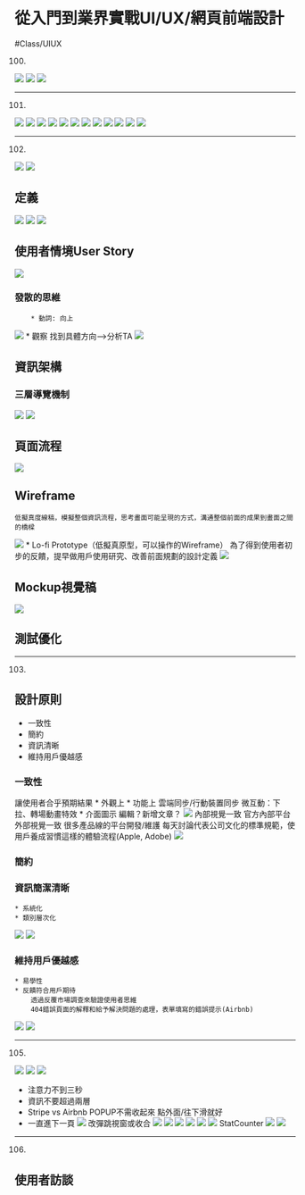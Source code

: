 # 從入門到業界實戰UI/UX/網頁前端設計
#Class/UIUX

100.
![](%E5%BE%9E%E5%85%A5%E9%96%80%E5%88%B0%E6%A5%AD%E7%95%8C%E5%AF%A6%E6%88%B0UI:UX:%E7%B6%B2%E9%A0%81%E5%89%8D%E7%AB%AF%E8%A8%AD%E8%A8%88/%E5%BE%9E%E5%85%A5%E9%96%80%E5%88%B0%E6%A5%AD%E7%95%8C%E5%AF%A6%E6%88%B0UI:UX:%E7%B6%B2%E9%A0%81%E5%89%8D%E7%AB%AF%E8%A8%AD%E8%A8%88/%E8%9E%A2%E5%B9%95%E5%BF%AB%E7%85%A7%202017-09-26%2010.20.40.png)
![](%E5%BE%9E%E5%85%A5%E9%96%80%E5%88%B0%E6%A5%AD%E7%95%8C%E5%AF%A6%E6%88%B0UI:UX:%E7%B6%B2%E9%A0%81%E5%89%8D%E7%AB%AF%E8%A8%AD%E8%A8%88/%E5%BE%9E%E5%85%A5%E9%96%80%E5%88%B0%E6%A5%AD%E7%95%8C%E5%AF%A6%E6%88%B0UI:UX:%E7%B6%B2%E9%A0%81%E5%89%8D%E7%AB%AF%E8%A8%AD%E8%A8%88/%E8%9E%A2%E5%B9%95%E5%BF%AB%E7%85%A7%202017-09-26%2010.22.20.png)
![](%E5%BE%9E%E5%85%A5%E9%96%80%E5%88%B0%E6%A5%AD%E7%95%8C%E5%AF%A6%E6%88%B0UI:UX:%E7%B6%B2%E9%A0%81%E5%89%8D%E7%AB%AF%E8%A8%AD%E8%A8%88/%E5%BE%9E%E5%85%A5%E9%96%80%E5%88%B0%E6%A5%AD%E7%95%8C%E5%AF%A6%E6%88%B0UI:UX:%E7%B6%B2%E9%A0%81%E5%89%8D%E7%AB%AF%E8%A8%AD%E8%A8%88/%E8%9E%A2%E5%B9%95%E5%BF%AB%E7%85%A7%202017-09-26%2010.23.25.png)

- - - -
101.
![](%E5%BE%9E%E5%85%A5%E9%96%80%E5%88%B0%E6%A5%AD%E7%95%8C%E5%AF%A6%E6%88%B0UI:UX:%E7%B6%B2%E9%A0%81%E5%89%8D%E7%AB%AF%E8%A8%AD%E8%A8%88/%E5%BE%9E%E5%85%A5%E9%96%80%E5%88%B0%E6%A5%AD%E7%95%8C%E5%AF%A6%E6%88%B0UI:UX:%E7%B6%B2%E9%A0%81%E5%89%8D%E7%AB%AF%E8%A8%AD%E8%A8%88/%E8%9E%A2%E5%B9%95%E5%BF%AB%E7%85%A7%202017-09-26%2010.25.52.png)
![](%E5%BE%9E%E5%85%A5%E9%96%80%E5%88%B0%E6%A5%AD%E7%95%8C%E5%AF%A6%E6%88%B0UI:UX:%E7%B6%B2%E9%A0%81%E5%89%8D%E7%AB%AF%E8%A8%AD%E8%A8%88/%E5%BE%9E%E5%85%A5%E9%96%80%E5%88%B0%E6%A5%AD%E7%95%8C%E5%AF%A6%E6%88%B0UI:UX:%E7%B6%B2%E9%A0%81%E5%89%8D%E7%AB%AF%E8%A8%AD%E8%A8%88/%E8%9E%A2%E5%B9%95%E5%BF%AB%E7%85%A7%202017-09-26%2010.26.44.png)
![](%E5%BE%9E%E5%85%A5%E9%96%80%E5%88%B0%E6%A5%AD%E7%95%8C%E5%AF%A6%E6%88%B0UI:UX:%E7%B6%B2%E9%A0%81%E5%89%8D%E7%AB%AF%E8%A8%AD%E8%A8%88/%E5%BE%9E%E5%85%A5%E9%96%80%E5%88%B0%E6%A5%AD%E7%95%8C%E5%AF%A6%E6%88%B0UI:UX:%E7%B6%B2%E9%A0%81%E5%89%8D%E7%AB%AF%E8%A8%AD%E8%A8%88/CF30E0AF-9825-4CA9-A6FE-B0C87D829E18.png)
![](%E5%BE%9E%E5%85%A5%E9%96%80%E5%88%B0%E6%A5%AD%E7%95%8C%E5%AF%A6%E6%88%B0UI:UX:%E7%B6%B2%E9%A0%81%E5%89%8D%E7%AB%AF%E8%A8%AD%E8%A8%88/%E5%BE%9E%E5%85%A5%E9%96%80%E5%88%B0%E6%A5%AD%E7%95%8C%E5%AF%A6%E6%88%B0UI:UX:%E7%B6%B2%E9%A0%81%E5%89%8D%E7%AB%AF%E8%A8%AD%E8%A8%88/26319F6C-2B29-4B2E-9ECE-1CD3885F2767.png)
![](%E5%BE%9E%E5%85%A5%E9%96%80%E5%88%B0%E6%A5%AD%E7%95%8C%E5%AF%A6%E6%88%B0UI:UX:%E7%B6%B2%E9%A0%81%E5%89%8D%E7%AB%AF%E8%A8%AD%E8%A8%88/%E5%BE%9E%E5%85%A5%E9%96%80%E5%88%B0%E6%A5%AD%E7%95%8C%E5%AF%A6%E6%88%B0UI:UX:%E7%B6%B2%E9%A0%81%E5%89%8D%E7%AB%AF%E8%A8%AD%E8%A8%88/9B0CB7BC-2368-49BB-B592-4809E0710755.png)
![](%E5%BE%9E%E5%85%A5%E9%96%80%E5%88%B0%E6%A5%AD%E7%95%8C%E5%AF%A6%E6%88%B0UI:UX:%E7%B6%B2%E9%A0%81%E5%89%8D%E7%AB%AF%E8%A8%AD%E8%A8%88/%E5%BE%9E%E5%85%A5%E9%96%80%E5%88%B0%E6%A5%AD%E7%95%8C%E5%AF%A6%E6%88%B0UI:UX:%E7%B6%B2%E9%A0%81%E5%89%8D%E7%AB%AF%E8%A8%AD%E8%A8%88/5F7A6E58-84D2-44EC-A1BA-B45E30EB53B1.png)
![](%E5%BE%9E%E5%85%A5%E9%96%80%E5%88%B0%E6%A5%AD%E7%95%8C%E5%AF%A6%E6%88%B0UI:UX:%E7%B6%B2%E9%A0%81%E5%89%8D%E7%AB%AF%E8%A8%AD%E8%A8%88/%E5%BE%9E%E5%85%A5%E9%96%80%E5%88%B0%E6%A5%AD%E7%95%8C%E5%AF%A6%E6%88%B0UI:UX:%E7%B6%B2%E9%A0%81%E5%89%8D%E7%AB%AF%E8%A8%AD%E8%A8%88/191CDFF3-FC43-4710-B364-82962D7955F1.png)
![](%E5%BE%9E%E5%85%A5%E9%96%80%E5%88%B0%E6%A5%AD%E7%95%8C%E5%AF%A6%E6%88%B0UI:UX:%E7%B6%B2%E9%A0%81%E5%89%8D%E7%AB%AF%E8%A8%AD%E8%A8%88/%E5%BE%9E%E5%85%A5%E9%96%80%E5%88%B0%E6%A5%AD%E7%95%8C%E5%AF%A6%E6%88%B0UI:UX:%E7%B6%B2%E9%A0%81%E5%89%8D%E7%AB%AF%E8%A8%AD%E8%A8%88/4935CF34-CFEA-4816-8F22-CC6E97D0D506.png)
![](%E5%BE%9E%E5%85%A5%E9%96%80%E5%88%B0%E6%A5%AD%E7%95%8C%E5%AF%A6%E6%88%B0UI:UX:%E7%B6%B2%E9%A0%81%E5%89%8D%E7%AB%AF%E8%A8%AD%E8%A8%88/%E5%BE%9E%E5%85%A5%E9%96%80%E5%88%B0%E6%A5%AD%E7%95%8C%E5%AF%A6%E6%88%B0UI:UX:%E7%B6%B2%E9%A0%81%E5%89%8D%E7%AB%AF%E8%A8%AD%E8%A8%88/B0455727-FB3B-4784-95C0-A00AEFA29D8A.png)
![](%E5%BE%9E%E5%85%A5%E9%96%80%E5%88%B0%E6%A5%AD%E7%95%8C%E5%AF%A6%E6%88%B0UI:UX:%E7%B6%B2%E9%A0%81%E5%89%8D%E7%AB%AF%E8%A8%AD%E8%A8%88/%E5%BE%9E%E5%85%A5%E9%96%80%E5%88%B0%E6%A5%AD%E7%95%8C%E5%AF%A6%E6%88%B0UI:UX:%E7%B6%B2%E9%A0%81%E5%89%8D%E7%AB%AF%E8%A8%AD%E8%A8%88/E5E8E166-3A39-457C-8B2D-22BFE77D84CA.png)
![](%E5%BE%9E%E5%85%A5%E9%96%80%E5%88%B0%E6%A5%AD%E7%95%8C%E5%AF%A6%E6%88%B0UI:UX:%E7%B6%B2%E9%A0%81%E5%89%8D%E7%AB%AF%E8%A8%AD%E8%A8%88/%E5%BE%9E%E5%85%A5%E9%96%80%E5%88%B0%E6%A5%AD%E7%95%8C%E5%AF%A6%E6%88%B0UI:UX:%E7%B6%B2%E9%A0%81%E5%89%8D%E7%AB%AF%E8%A8%AD%E8%A8%88/141AB096-9467-43EA-9C07-ECF717340834.png)
![](%E5%BE%9E%E5%85%A5%E9%96%80%E5%88%B0%E6%A5%AD%E7%95%8C%E5%AF%A6%E6%88%B0UI:UX:%E7%B6%B2%E9%A0%81%E5%89%8D%E7%AB%AF%E8%A8%AD%E8%A8%88/%E5%BE%9E%E5%85%A5%E9%96%80%E5%88%B0%E6%A5%AD%E7%95%8C%E5%AF%A6%E6%88%B0UI:UX:%E7%B6%B2%E9%A0%81%E5%89%8D%E7%AB%AF%E8%A8%AD%E8%A8%88/60216F90-A9A1-4F56-9DB3-FE0648B0A5DA.png)

- - - -
102.
![](%E5%BE%9E%E5%85%A5%E9%96%80%E5%88%B0%E6%A5%AD%E7%95%8C%E5%AF%A6%E6%88%B0UI:UX:%E7%B6%B2%E9%A0%81%E5%89%8D%E7%AB%AF%E8%A8%AD%E8%A8%88/%E5%BE%9E%E5%85%A5%E9%96%80%E5%88%B0%E6%A5%AD%E7%95%8C%E5%AF%A6%E6%88%B0UI:UX:%E7%B6%B2%E9%A0%81%E5%89%8D%E7%AB%AF%E8%A8%AD%E8%A8%88/25CAB060-BCD7-40ED-ABC9-937C53482442.png)
![](%E5%BE%9E%E5%85%A5%E9%96%80%E5%88%B0%E6%A5%AD%E7%95%8C%E5%AF%A6%E6%88%B0UI:UX:%E7%B6%B2%E9%A0%81%E5%89%8D%E7%AB%AF%E8%A8%AD%E8%A8%88/%E5%BE%9E%E5%85%A5%E9%96%80%E5%88%B0%E6%A5%AD%E7%95%8C%E5%AF%A6%E6%88%B0UI:UX:%E7%B6%B2%E9%A0%81%E5%89%8D%E7%AB%AF%E8%A8%AD%E8%A8%88/9F91BE1B-3751-48AD-9721-C6B63353A95A.png)

## 定義
![](%E5%BE%9E%E5%85%A5%E9%96%80%E5%88%B0%E6%A5%AD%E7%95%8C%E5%AF%A6%E6%88%B0UI:UX:%E7%B6%B2%E9%A0%81%E5%89%8D%E7%AB%AF%E8%A8%AD%E8%A8%88/%E5%BE%9E%E5%85%A5%E9%96%80%E5%88%B0%E6%A5%AD%E7%95%8C%E5%AF%A6%E6%88%B0UI:UX:%E7%B6%B2%E9%A0%81%E5%89%8D%E7%AB%AF%E8%A8%AD%E8%A8%88/FA46CE52-D503-4EBB-81B3-0FE41FA100E5.png)
![](%E5%BE%9E%E5%85%A5%E9%96%80%E5%88%B0%E6%A5%AD%E7%95%8C%E5%AF%A6%E6%88%B0UI:UX:%E7%B6%B2%E9%A0%81%E5%89%8D%E7%AB%AF%E8%A8%AD%E8%A8%88/%E5%BE%9E%E5%85%A5%E9%96%80%E5%88%B0%E6%A5%AD%E7%95%8C%E5%AF%A6%E6%88%B0UI:UX:%E7%B6%B2%E9%A0%81%E5%89%8D%E7%AB%AF%E8%A8%AD%E8%A8%88/5643B0F6-348D-4EB9-995F-C7FACCE5C081.png)
![](%E5%BE%9E%E5%85%A5%E9%96%80%E5%88%B0%E6%A5%AD%E7%95%8C%E5%AF%A6%E6%88%B0UI:UX:%E7%B6%B2%E9%A0%81%E5%89%8D%E7%AB%AF%E8%A8%AD%E8%A8%88/%E5%BE%9E%E5%85%A5%E9%96%80%E5%88%B0%E6%A5%AD%E7%95%8C%E5%AF%A6%E6%88%B0UI:UX:%E7%B6%B2%E9%A0%81%E5%89%8D%E7%AB%AF%E8%A8%AD%E8%A8%88/9411D0CF-562A-46BB-8B5B-4742DEF37C0A.png)
## 使用者情境User Story
![](%E5%BE%9E%E5%85%A5%E9%96%80%E5%88%B0%E6%A5%AD%E7%95%8C%E5%AF%A6%E6%88%B0UI:UX:%E7%B6%B2%E9%A0%81%E5%89%8D%E7%AB%AF%E8%A8%AD%E8%A8%88/%E5%BE%9E%E5%85%A5%E9%96%80%E5%88%B0%E6%A5%AD%E7%95%8C%E5%AF%A6%E6%88%B0UI:UX:%E7%B6%B2%E9%A0%81%E5%89%8D%E7%AB%AF%E8%A8%AD%E8%A8%88/D49497F0-6EF0-43F6-90DB-D9A26FC01C25.png)
### 	發散的思維
		* 動詞: 向上
![](%E5%BE%9E%E5%85%A5%E9%96%80%E5%88%B0%E6%A5%AD%E7%95%8C%E5%AF%A6%E6%88%B0UI:UX:%E7%B6%B2%E9%A0%81%E5%89%8D%E7%AB%AF%E8%A8%AD%E8%A8%88/%E5%BE%9E%E5%85%A5%E9%96%80%E5%88%B0%E6%A5%AD%E7%95%8C%E5%AF%A6%E6%88%B0UI:UX:%E7%B6%B2%E9%A0%81%E5%89%8D%E7%AB%AF%E8%A8%AD%E8%A8%88/2D316884-559F-4FE8-AF0F-01F90BF25332.png)
		* 觀察
		找到具體方向—>分析TA
![](%E5%BE%9E%E5%85%A5%E9%96%80%E5%88%B0%E6%A5%AD%E7%95%8C%E5%AF%A6%E6%88%B0UI:UX:%E7%B6%B2%E9%A0%81%E5%89%8D%E7%AB%AF%E8%A8%AD%E8%A8%88/%E5%BE%9E%E5%85%A5%E9%96%80%E5%88%B0%E6%A5%AD%E7%95%8C%E5%AF%A6%E6%88%B0UI:UX:%E7%B6%B2%E9%A0%81%E5%89%8D%E7%AB%AF%E8%A8%AD%E8%A8%88/319B2C2D-AB99-440F-A147-82F129828021.png)
## 資訊架構
### 	三層導覽機制
![](%E5%BE%9E%E5%85%A5%E9%96%80%E5%88%B0%E6%A5%AD%E7%95%8C%E5%AF%A6%E6%88%B0UI:UX:%E7%B6%B2%E9%A0%81%E5%89%8D%E7%AB%AF%E8%A8%AD%E8%A8%88/%E5%BE%9E%E5%85%A5%E9%96%80%E5%88%B0%E6%A5%AD%E7%95%8C%E5%AF%A6%E6%88%B0UI:UX:%E7%B6%B2%E9%A0%81%E5%89%8D%E7%AB%AF%E8%A8%AD%E8%A8%88/08E2788D-A1CF-4D80-9DEA-9087BFAEA013.png)
![](%E5%BE%9E%E5%85%A5%E9%96%80%E5%88%B0%E6%A5%AD%E7%95%8C%E5%AF%A6%E6%88%B0UI:UX:%E7%B6%B2%E9%A0%81%E5%89%8D%E7%AB%AF%E8%A8%AD%E8%A8%88/%E5%BE%9E%E5%85%A5%E9%96%80%E5%88%B0%E6%A5%AD%E7%95%8C%E5%AF%A6%E6%88%B0UI:UX:%E7%B6%B2%E9%A0%81%E5%89%8D%E7%AB%AF%E8%A8%AD%E8%A8%88/67FE3541-24C8-4EC8-BED8-74DF92AB1316.png)
## 頁面流程
![](%E5%BE%9E%E5%85%A5%E9%96%80%E5%88%B0%E6%A5%AD%E7%95%8C%E5%AF%A6%E6%88%B0UI:UX:%E7%B6%B2%E9%A0%81%E5%89%8D%E7%AB%AF%E8%A8%AD%E8%A8%88/%E5%BE%9E%E5%85%A5%E9%96%80%E5%88%B0%E6%A5%AD%E7%95%8C%E5%AF%A6%E6%88%B0UI:UX:%E7%B6%B2%E9%A0%81%E5%89%8D%E7%AB%AF%E8%A8%AD%E8%A8%88/4FB3187B-45BB-4604-8E01-6C6308FA4AF8.png)
## Wireframe
	低擬真度線稿，模擬整個資訊流程，思考畫面可能呈現的方式，溝通整個前面的成果到畫面之間的橋樑
![](%E5%BE%9E%E5%85%A5%E9%96%80%E5%88%B0%E6%A5%AD%E7%95%8C%E5%AF%A6%E6%88%B0UI:UX:%E7%B6%B2%E9%A0%81%E5%89%8D%E7%AB%AF%E8%A8%AD%E8%A8%88/%E5%BE%9E%E5%85%A5%E9%96%80%E5%88%B0%E6%A5%AD%E7%95%8C%E5%AF%A6%E6%88%B0UI:UX:%E7%B6%B2%E9%A0%81%E5%89%8D%E7%AB%AF%E8%A8%AD%E8%A8%88/FE71B28D-E7DD-4FF8-AE6E-B837D9F136C3.png)
	* Lo-fi Prototype（低擬真原型，可以操作的Wireframe）
	為了得到使用者初步的反饋，提早做用戶使用研究、改善前面規劃的設計定義
![](%E5%BE%9E%E5%85%A5%E9%96%80%E5%88%B0%E6%A5%AD%E7%95%8C%E5%AF%A6%E6%88%B0UI:UX:%E7%B6%B2%E9%A0%81%E5%89%8D%E7%AB%AF%E8%A8%AD%E8%A8%88/%E5%BE%9E%E5%85%A5%E9%96%80%E5%88%B0%E6%A5%AD%E7%95%8C%E5%AF%A6%E6%88%B0UI:UX:%E7%B6%B2%E9%A0%81%E5%89%8D%E7%AB%AF%E8%A8%AD%E8%A8%88/1C5C3224-1186-4496-8D6D-71BF119EE581.png)
## Mockup視覺稿
![](%E5%BE%9E%E5%85%A5%E9%96%80%E5%88%B0%E6%A5%AD%E7%95%8C%E5%AF%A6%E6%88%B0UI:UX:%E7%B6%B2%E9%A0%81%E5%89%8D%E7%AB%AF%E8%A8%AD%E8%A8%88/%E5%BE%9E%E5%85%A5%E9%96%80%E5%88%B0%E6%A5%AD%E7%95%8C%E5%AF%A6%E6%88%B0UI:UX:%E7%B6%B2%E9%A0%81%E5%89%8D%E7%AB%AF%E8%A8%AD%E8%A8%88/E04ABB2C-5813-4D81-8C45-27213712F1EA.png)
## 測試優化
- - - -
103.
## 設計原則
* 一致性
* 簡約
* 資訊清晰
* 維持用戶優越感

### 一致性
讓使用者合乎預期結果
	* 外觀上
	* 功能上
		雲端同步/行動裝置同步
		微互動：下拉、轉場動畫特效
	* 介面圖示
		編輯？新增文章？
![](%E5%BE%9E%E5%85%A5%E9%96%80%E5%88%B0%E6%A5%AD%E7%95%8C%E5%AF%A6%E6%88%B0UI:UX:%E7%B6%B2%E9%A0%81%E5%89%8D%E7%AB%AF%E8%A8%AD%E8%A8%88/%E5%BE%9E%E5%85%A5%E9%96%80%E5%88%B0%E6%A5%AD%E7%95%8C%E5%AF%A6%E6%88%B0UI:UX:%E7%B6%B2%E9%A0%81%E5%89%8D%E7%AB%AF%E8%A8%AD%E8%A8%88/0425C21F-4305-4B52-9648-D98A52870719.png)
		內部視覺一致	官方內部平台
		外部視覺一致	很多產品線的平台開發/維護
						每天討論代表公司文化的標準規範，使用戶養成習慣這樣的體驗流程(Apple, Adobe)
![](%E5%BE%9E%E5%85%A5%E9%96%80%E5%88%B0%E6%A5%AD%E7%95%8C%E5%AF%A6%E6%88%B0UI:UX:%E7%B6%B2%E9%A0%81%E5%89%8D%E7%AB%AF%E8%A8%AD%E8%A8%88/%E5%BE%9E%E5%85%A5%E9%96%80%E5%88%B0%E6%A5%AD%E7%95%8C%E5%AF%A6%E6%88%B0UI:UX:%E7%B6%B2%E9%A0%81%E5%89%8D%E7%AB%AF%E8%A8%AD%E8%A8%88/28C0231B-E67E-4F0E-8401-5F44C8B6A503.png)
### 簡約
### 資訊簡潔清晰
	* 系統化
	* 類別層次化
![](%E5%BE%9E%E5%85%A5%E9%96%80%E5%88%B0%E6%A5%AD%E7%95%8C%E5%AF%A6%E6%88%B0UI:UX:%E7%B6%B2%E9%A0%81%E5%89%8D%E7%AB%AF%E8%A8%AD%E8%A8%88/%E5%BE%9E%E5%85%A5%E9%96%80%E5%88%B0%E6%A5%AD%E7%95%8C%E5%AF%A6%E6%88%B0UI:UX:%E7%B6%B2%E9%A0%81%E5%89%8D%E7%AB%AF%E8%A8%AD%E8%A8%88/101D0C08-FFE8-47BC-9C9F-DD807DAB595A.png)
![](%E5%BE%9E%E5%85%A5%E9%96%80%E5%88%B0%E6%A5%AD%E7%95%8C%E5%AF%A6%E6%88%B0UI:UX:%E7%B6%B2%E9%A0%81%E5%89%8D%E7%AB%AF%E8%A8%AD%E8%A8%88/%E5%BE%9E%E5%85%A5%E9%96%80%E5%88%B0%E6%A5%AD%E7%95%8C%E5%AF%A6%E6%88%B0UI:UX:%E7%B6%B2%E9%A0%81%E5%89%8D%E7%AB%AF%E8%A8%AD%E8%A8%88/7F40ADFE-403C-4D03-B303-B9E12D089109.png)

### 維持用戶優越感
	* 易學性
	* 反饋符合用戶期待
		透過反覆市場調查來驗證使用者思維
		404錯誤頁面的解釋和給予解決問題的處理，表單填寫的錯誤提示(Airbnb)
![](%E5%BE%9E%E5%85%A5%E9%96%80%E5%88%B0%E6%A5%AD%E7%95%8C%E5%AF%A6%E6%88%B0UI:UX:%E7%B6%B2%E9%A0%81%E5%89%8D%E7%AB%AF%E8%A8%AD%E8%A8%88/%E5%BE%9E%E5%85%A5%E9%96%80%E5%88%B0%E6%A5%AD%E7%95%8C%E5%AF%A6%E6%88%B0UI:UX:%E7%B6%B2%E9%A0%81%E5%89%8D%E7%AB%AF%E8%A8%AD%E8%A8%88/D77E4DC2-133F-4AD1-A539-A51498C708E8.png)
![](%E5%BE%9E%E5%85%A5%E9%96%80%E5%88%B0%E6%A5%AD%E7%95%8C%E5%AF%A6%E6%88%B0UI:UX:%E7%B6%B2%E9%A0%81%E5%89%8D%E7%AB%AF%E8%A8%AD%E8%A8%88/%E5%BE%9E%E5%85%A5%E9%96%80%E5%88%B0%E6%A5%AD%E7%95%8C%E5%AF%A6%E6%88%B0UI:UX:%E7%B6%B2%E9%A0%81%E5%89%8D%E7%AB%AF%E8%A8%AD%E8%A8%88/CE782481-253C-4FF4-BF60-D1F421A90AC1.png)

- - - -
105.
![](%E5%BE%9E%E5%85%A5%E9%96%80%E5%88%B0%E6%A5%AD%E7%95%8C%E5%AF%A6%E6%88%B0UI:UX:%E7%B6%B2%E9%A0%81%E5%89%8D%E7%AB%AF%E8%A8%AD%E8%A8%88/%E5%BE%9E%E5%85%A5%E9%96%80%E5%88%B0%E6%A5%AD%E7%95%8C%E5%AF%A6%E6%88%B0UI:UX:%E7%B6%B2%E9%A0%81%E5%89%8D%E7%AB%AF%E8%A8%AD%E8%A8%88/6CD44391-3DFB-4DD7-9A29-ADCB628C2947.png)
![](%E5%BE%9E%E5%85%A5%E9%96%80%E5%88%B0%E6%A5%AD%E7%95%8C%E5%AF%A6%E6%88%B0UI:UX:%E7%B6%B2%E9%A0%81%E5%89%8D%E7%AB%AF%E8%A8%AD%E8%A8%88/%E5%BE%9E%E5%85%A5%E9%96%80%E5%88%B0%E6%A5%AD%E7%95%8C%E5%AF%A6%E6%88%B0UI:UX:%E7%B6%B2%E9%A0%81%E5%89%8D%E7%AB%AF%E8%A8%AD%E8%A8%88/6F032548-68BE-44FA-93DA-0E88F4ECBCEE.png)
![](%E5%BE%9E%E5%85%A5%E9%96%80%E5%88%B0%E6%A5%AD%E7%95%8C%E5%AF%A6%E6%88%B0UI:UX:%E7%B6%B2%E9%A0%81%E5%89%8D%E7%AB%AF%E8%A8%AD%E8%A8%88/%E5%BE%9E%E5%85%A5%E9%96%80%E5%88%B0%E6%A5%AD%E7%95%8C%E5%AF%A6%E6%88%B0UI:UX:%E7%B6%B2%E9%A0%81%E5%89%8D%E7%AB%AF%E8%A8%AD%E8%A8%88/49B914AB-A0D5-49E8-BB7C-5EF09B83E0EA.png)
* 注意力不到三秒
* 資訊不要超過兩層
* Stripe vs Airbnb
	POPUP不需收起來 點外面/往下滑就好
* 一直進下一頁
![](%E5%BE%9E%E5%85%A5%E9%96%80%E5%88%B0%E6%A5%AD%E7%95%8C%E5%AF%A6%E6%88%B0UI:UX:%E7%B6%B2%E9%A0%81%E5%89%8D%E7%AB%AF%E8%A8%AD%E8%A8%88/%E5%BE%9E%E5%85%A5%E9%96%80%E5%88%B0%E6%A5%AD%E7%95%8C%E5%AF%A6%E6%88%B0UI:UX:%E7%B6%B2%E9%A0%81%E5%89%8D%E7%AB%AF%E8%A8%AD%E8%A8%88/EC8EC26D-9F97-47E0-A542-7EE4E3A0D347.png)
改彈跳視窗或收合
![](%E5%BE%9E%E5%85%A5%E9%96%80%E5%88%B0%E6%A5%AD%E7%95%8C%E5%AF%A6%E6%88%B0UI:UX:%E7%B6%B2%E9%A0%81%E5%89%8D%E7%AB%AF%E8%A8%AD%E8%A8%88/%E5%BE%9E%E5%85%A5%E9%96%80%E5%88%B0%E6%A5%AD%E7%95%8C%E5%AF%A6%E6%88%B0UI:UX:%E7%B6%B2%E9%A0%81%E5%89%8D%E7%AB%AF%E8%A8%AD%E8%A8%88/59AB1CA5-86E8-415C-8E2B-EC586D1E26DB.png)
![](%E5%BE%9E%E5%85%A5%E9%96%80%E5%88%B0%E6%A5%AD%E7%95%8C%E5%AF%A6%E6%88%B0UI:UX:%E7%B6%B2%E9%A0%81%E5%89%8D%E7%AB%AF%E8%A8%AD%E8%A8%88/%E5%BE%9E%E5%85%A5%E9%96%80%E5%88%B0%E6%A5%AD%E7%95%8C%E5%AF%A6%E6%88%B0UI:UX:%E7%B6%B2%E9%A0%81%E5%89%8D%E7%AB%AF%E8%A8%AD%E8%A8%88/4009B0C6-A2A1-43F8-B9B4-92FFB06A1E06.png)
![](%E5%BE%9E%E5%85%A5%E9%96%80%E5%88%B0%E6%A5%AD%E7%95%8C%E5%AF%A6%E6%88%B0UI:UX:%E7%B6%B2%E9%A0%81%E5%89%8D%E7%AB%AF%E8%A8%AD%E8%A8%88/%E5%BE%9E%E5%85%A5%E9%96%80%E5%88%B0%E6%A5%AD%E7%95%8C%E5%AF%A6%E6%88%B0UI:UX:%E7%B6%B2%E9%A0%81%E5%89%8D%E7%AB%AF%E8%A8%AD%E8%A8%88/64966CCE-19D6-4823-B1AF-C78578932914.png)
![](%E5%BE%9E%E5%85%A5%E9%96%80%E5%88%B0%E6%A5%AD%E7%95%8C%E5%AF%A6%E6%88%B0UI:UX:%E7%B6%B2%E9%A0%81%E5%89%8D%E7%AB%AF%E8%A8%AD%E8%A8%88/%E5%BE%9E%E5%85%A5%E9%96%80%E5%88%B0%E6%A5%AD%E7%95%8C%E5%AF%A6%E6%88%B0UI:UX:%E7%B6%B2%E9%A0%81%E5%89%8D%E7%AB%AF%E8%A8%AD%E8%A8%88/81AEC623-7E62-4029-AF43-39917FB4E1D2.png)
![](%E5%BE%9E%E5%85%A5%E9%96%80%E5%88%B0%E6%A5%AD%E7%95%8C%E5%AF%A6%E6%88%B0UI:UX:%E7%B6%B2%E9%A0%81%E5%89%8D%E7%AB%AF%E8%A8%AD%E8%A8%88/%E5%BE%9E%E5%85%A5%E9%96%80%E5%88%B0%E6%A5%AD%E7%95%8C%E5%AF%A6%E6%88%B0UI:UX:%E7%B6%B2%E9%A0%81%E5%89%8D%E7%AB%AF%E8%A8%AD%E8%A8%88/443E38AB-AFF4-41E8-95C0-375995C729CE.png)
![](%E5%BE%9E%E5%85%A5%E9%96%80%E5%88%B0%E6%A5%AD%E7%95%8C%E5%AF%A6%E6%88%B0UI:UX:%E7%B6%B2%E9%A0%81%E5%89%8D%E7%AB%AF%E8%A8%AD%E8%A8%88/%E5%BE%9E%E5%85%A5%E9%96%80%E5%88%B0%E6%A5%AD%E7%95%8C%E5%AF%A6%E6%88%B0UI:UX:%E7%B6%B2%E9%A0%81%E5%89%8D%E7%AB%AF%E8%A8%AD%E8%A8%88/D6313B88-78BA-4546-B111-3669977A91DE.png)
StatCounter
![](%E5%BE%9E%E5%85%A5%E9%96%80%E5%88%B0%E6%A5%AD%E7%95%8C%E5%AF%A6%E6%88%B0UI:UX:%E7%B6%B2%E9%A0%81%E5%89%8D%E7%AB%AF%E8%A8%AD%E8%A8%88/%E5%BE%9E%E5%85%A5%E9%96%80%E5%88%B0%E6%A5%AD%E7%95%8C%E5%AF%A6%E6%88%B0UI:UX:%E7%B6%B2%E9%A0%81%E5%89%8D%E7%AB%AF%E8%A8%AD%E8%A8%88/9501A4CD-988B-4A02-B0EE-FB25459DE070.png)
![](%E5%BE%9E%E5%85%A5%E9%96%80%E5%88%B0%E6%A5%AD%E7%95%8C%E5%AF%A6%E6%88%B0UI:UX:%E7%B6%B2%E9%A0%81%E5%89%8D%E7%AB%AF%E8%A8%AD%E8%A8%88/%E5%BE%9E%E5%85%A5%E9%96%80%E5%88%B0%E6%A5%AD%E7%95%8C%E5%AF%A6%E6%88%B0UI:UX:%E7%B6%B2%E9%A0%81%E5%89%8D%E7%AB%AF%E8%A8%AD%E8%A8%88/92270172-1DD1-4DB5-AD23-F53F9B23D081.png)

- - - -
106.
## 使用者訪談









